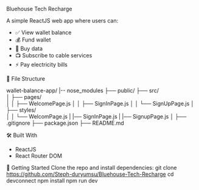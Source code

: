 Bluehouse Tech Recharge

A simple ReactJS web app where users can:

- ✅ View wallet balance
- 💰 Fund wallet
- 📱 Buy data
- 📺 Subscribe to cable services
- ⚡ Pay electricity bills


 📁 File Structure

wallet-balance-app/
|-- nose_modules
├── public/
├── src/         
│   ├── pages/         
│   │   ├── WelcomePage.js
│   │   ├── SignInPage.js
│   │   └── SignUpPage.js
│   ├── styles/         
│   │   └── WelcomPage.js
|       |── SignInPage.js
|       |── SignupPage.js
│
├── .gitignore
├── package.json
├── README.md

🛠️ Built With

- ReactJS
- React Router DOM

📌 Getting Started
Clone the repo and install dependencies:
git clone https://github.com/Steph-duryumsu/Bluehouse-Tech-Recharge
cd devconnect
npm install
npm run dev
